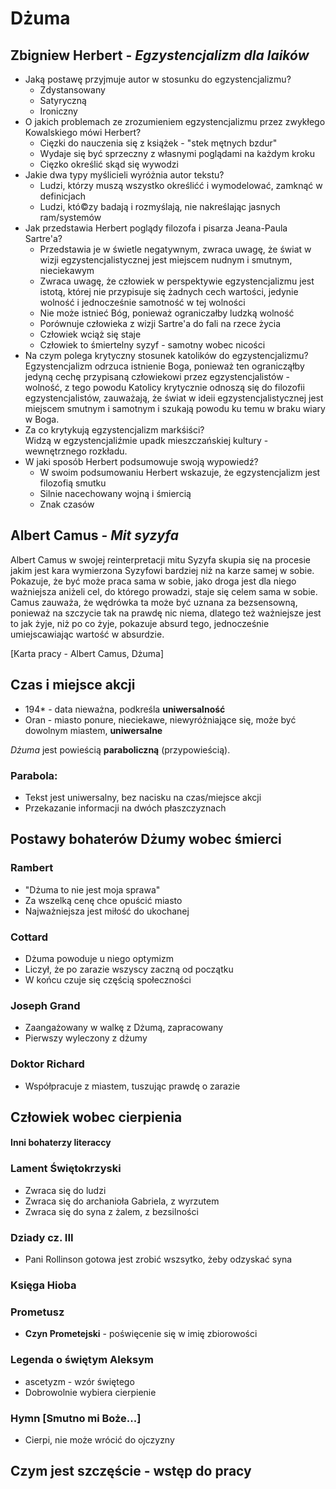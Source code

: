 # Dżuma
## Zbigniew Herbert - *Egzystencjalizm dla laików*
* Jaką postawę przyjmuje autor w stosunku do egzystencjalizmu?
	* Zdystansowany
	* Satyryczną
	* Ironiczny
* O jakich problemach ze zrozumieniem egzystencjalizmu przez zwykłego Kowalskiego mówi Herbert?
	* Cięzki do nauczenia się z książek - "stek mętnych bzdur"
	* Wydaje się być sprzeczny z własnymi poglądami na każdym kroku
	* Cięzko określić skąd się wywodzi
* Jakie dwa typy myślicieli wyróżnia autor tekstu?
	* Ludzi, którzy muszą wszystko określićć i wymodelować, zamknąć w definicjach
	* Ludzi, któ©zy badają i rozmyślają, nie nakreślając jasnych ram/systemów
* Jak przedstawia Herbert poglądy filozofa i pisarza Jeana-Paula Sartre'a?
	* Przedstawia je w świetle negatywnym, zwraca uwagę, że świat w wizji egzystencjalistycznej jest miejscem nudnym i smutnym, nieciekawym
	* Zwraca uwagę, że człowiek w perspektywie egzystencjalizmu jest istotą, której nie przypisuje się żadnych cech wartości, jedynie wolność i jednocześnie samotność w tej wolności
	* Nie może istnieć Bóg, ponieważ ograniczałby ludzką wolność
	* Porównuje człowieka z wizji Sartre'a do fali na rzece życia
	* Człowiek wciąż się staje
	* Człowiek to śmiertelny syzyf - samotny wobec nicości
* Na czym polega krytyczny stosunek katolików do egzystencjalizmu?  
	Egzystencjalizm odrzuca istnienie Boga, ponieważ ten ogranicząłby jedyną cechę przypisaną człowiekowi przez egzystencjalistów - wolność, z tego powodu Katolicy krytycznie odnoszą się do filozofii egzystencjalistów, zauważają, że świat w ideii egzystencjalistycznej jest miejscem smutnym i samotnym i szukają powodu ku temu w braku wiary w Boga.
* Za co krytykują egzystencjalizm markśiści?  
	Widzą w egzystencjaliźmie upadk mieszczańskiej kultury - wewnętrznego rozkładu.
* W jaki sposób Herbert podsumowuje swoją wypowiedź?  
	* W swoim podsumowaniu Herbert wskazuje, że egzystencjalizm jest filozofią smutku
	* Silnie nacechowany wojną i śmiercią
	* Znak czasów

## Albert Camus - *Mit syzyfa*
Albert Camus w swojej reinterpretacji mitu Syzyfa skupia się na procesie jakim jest kara wymierzona Syzyfowi bardziej niż na karze samej w sobie. Pokazuje, że być może praca sama w sobie, jako droga jest dla niego ważniejsza aniżeli cel, do którego prowadzi, staje się celem sama w sobie. Camus zauważa, że wędrówka ta może być uznana za bezsensowną, ponieważ na szczycie tak na prawdę nic niema, dlatego też ważniejsze jest to jak żyje, niż po co żyje, pokazuje absurd tego, jednocześnie umiejscawiając wartość w absurdzie.

\[Karta pracy - Albert Camus, Dżuma\]

## Czas i miejsce akcji
* 194\* - data nieważna, podkreśla **uniwersalność**
* Oran - miasto ponure, nieciekawe, niewyróżniające się, może być dowolnym miastem, **uniwersalne**

*Dżuma* jest powieścią **paraboliczną** (przypowieścią).

### Parabola:
* Tekst jest uniwersalny, bez nacisku na czas/miejsce akcji
* Przekazanie informacji na dwóch płaszczyznach

## Postawy bohaterów Dżumy wobec śmierci
### Rambert
* "Dżuma to nie jest moja sprawa"
* Za wszelką cenę chce opuścić miasto
* Najważniejsza jest miłość do ukochanej

### Cottard
* Dżuma powoduje u niego optymizm
* Liczył, że po zarazie wszyscy zaczną od początku
* W końcu czuje się częścią społeczności

### Joseph Grand
* Zaangażowany w walkę z Dżumą, zapracowany
* Pierwszy wyleczony z dżumy

### Doktor Richard
* Współpracuje z miastem, tuszując prawdę o zarazie

## Człowiek wobec cierpienia
#### Inni bohaterzy literaccy

### Lament Świętokrzyski
* Zwraca się do ludzi
* Zwraca się do archanioła Gabriela, z wyrzutem
* Zwraca się do syna z żalem, z bezsilności

### Dziady cz. III
* Pani Rollinson gotowa jest zrobić wszsytko, żeby odzyskać syna 

### Księga Hioba

### Prometusz
* **Czyn Prometejski** - poświęcenie się w imię zbiorowości

### Legenda o świętym Aleksym
* ascetyzm - wzór świętego
* Dobrowolnie wybiera cierpienie

### Hymn [Smutno mi Boże...]
* Cierpi, nie może wrócić do ojczyzny

## Czym jest szczęście - wstęp do pracy
